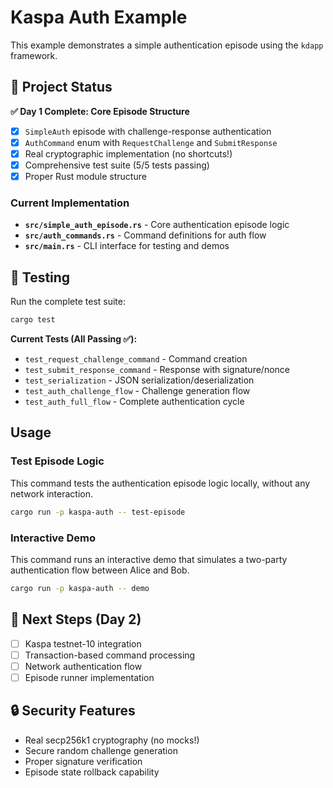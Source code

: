 # Kaspa Auth Example

This example demonstrates a simple authentication episode using the `kdapp` framework.

## 🎯 Project Status

**✅ Day 1 Complete: Core Episode Structure**

- [x] `SimpleAuth` episode with challenge-response authentication
- [x] `AuthCommand` enum with `RequestChallenge` and `SubmitResponse`
- [x] Real cryptographic implementation (no shortcuts!)
- [x] Comprehensive test suite (5/5 tests passing)
- [x] Proper Rust module structure

### Current Implementation

- **`src/simple_auth_episode.rs`** - Core authentication episode logic
- **`src/auth_commands.rs`** - Command definitions for auth flow
- **`src/main.rs`** - CLI interface for testing and demos

## 🧪 Testing

Run the complete test suite:

```bash
cargo test
```

**Current Tests (All Passing ✅):**
- `test_request_challenge_command` - Command creation
- `test_submit_response_command` - Response with signature/nonce
- `test_serialization` - JSON serialization/deserialization
- `test_auth_challenge_flow` - Challenge generation flow
- `test_auth_full_flow` - Complete authentication cycle

## Usage

### Test Episode Logic

This command tests the authentication episode logic locally, without any network interaction.

```bash
cargo run -p kaspa-auth -- test-episode
```

### Interactive Demo

This command runs an interactive demo that simulates a two-party authentication flow between Alice and Bob.

```bash
cargo run -p kaspa-auth -- demo
```

## 🚀 Next Steps (Day 2)

- [ ] Kaspa testnet-10 integration
- [ ] Transaction-based command processing
- [ ] Network authentication flow
- [ ] Episode runner implementation

## 🔒 Security Features

- Real secp256k1 cryptography (no mocks!)
- Secure random challenge generation
- Proper signature verification
- Episode state rollback capability
